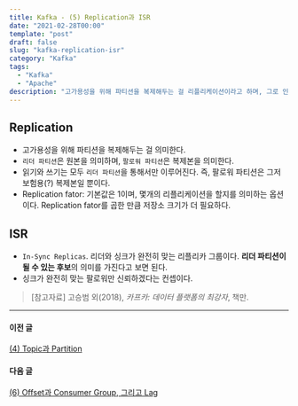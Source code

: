 ```yaml
---
title: Kafka - (5) Replication과 ISR
date: "2021-02-28T00:00"
template: "post"
draft: false
slug: "kafka-replication-isr"
category: "Kafka"
tags:
  - "Kafka"
  - "Apache"
description: "고가용성을 위해 파티션을 복제해두는 걸 리플리케이션이라고 하며, 그로 인해 리더(원본) 파티션과 팔로워(복제본) 파티션이 나뉜다. 리더와 싱크가 맞는 리플리카를 ISR이라고 하여 리더 후보로 삼는다."
---
```


## Replication
- 고가용성을 위해 파티션을 복제해두는 걸 의미한다.
- `리더 파티션`은 원본을 의미하며, `팔로워 파티션`은 복제본을 의미한다.
- 읽기와 쓰기는 모두 `리더 파티션`을 통해서만 이루어진다. 즉, 팔로워 파티션은 그저 보험용(?) 복제본일 뿐이다.
- Replication fator: 기본값은 1이며, 몇개의 리플리케이션을 할지를 의미하는 옵션이다. Replication fator를 곱한 만큼 저장소 크기가 더 필요하다.

## ISR
- `In-Sync Replicas`. 리더와 싱크가 완전히 맞는 리플리카 그룹이다. **리더 파티션이 될 수 있는 후보**의 의미를 가진다고 보면 된다.
- 싱크가 완전히 맞는 팔로워만 신뢰하겠다는 컨셉이다.


> [참고자료]
> 고승범 외(2018), _카프카: 데이터 플랫폼의 최강자_, 책만.  

---

#### 이전 글
[(4) Topic과 Partition](/posts/kafka-topic-partition)

#### 다음 글
[(6) Offset과 Consumer Group, 그리고 Lag](/posts/kafka-offset)
